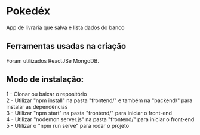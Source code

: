 # Pokedéx
App de livraria que salva e lista dados do banco

## Ferramentas usadas na criação
Foram utilizados ReactJSe MongoDB.

## Modo de instalação:
1 - Clonar ou baixar o repositório
<br />
2 - Utilizar "npm install" na pasta "frontend/" e também na "backend/" para instalar as dependências
<br />
3 - Utilizar "npm start" na pasta "frontend/" para iniciar o front-end
<br />
4 - Utilizar "nodemon server.js" na pasta "frontend/" para iniciar o front-end
<br />
5 - Utilizar o "npm run serve" para rodar o projeto
